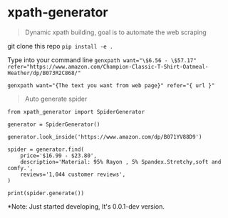# xpath-generator
> Dynamic xpath building, goal is to automate the web scraping


git clone this repo
``` pip install -e . ```

Type into your command line
``` genxpath want="\$6.56 - \$57.17" refer="https://www.amazon.com/Champion-Classic-T-Shirt-Oatmeal-Heather/dp/B073R2C868/" ```

``` genxpath want="{The text you want from web page}" refer="{ url }" ```


> Auto generate spider

```
from xpath_generator import SpiderGenerator

generator = SpiderGenerator()

generator.look_inside('https://www.amazon.com/dp/B071YV88D9')

spider = generator.find(
	price='$16.99 - $23.80',
	description='Material: 95% Rayon , 5% Spandex.Stretchy,soft and comfy.',
	reviews='1,044 customer reviews',
)

print(spider.generate())
```

*Note: Just started developing, It's 0.0.1-dev version.
